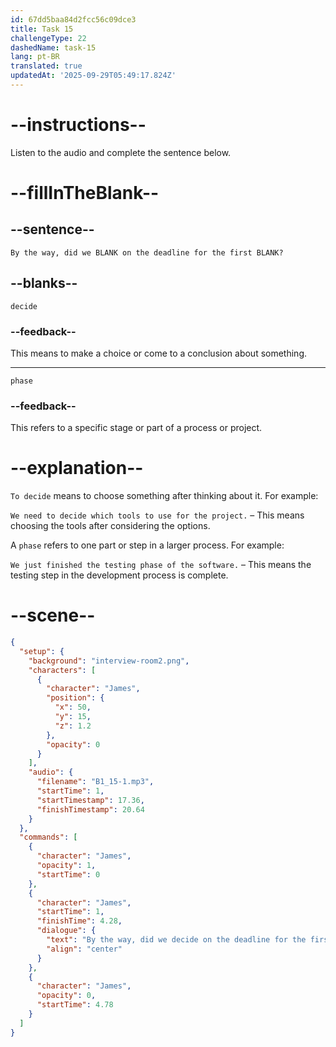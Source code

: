 ```yaml
---
id: 67dd5baa84d2fcc56c09dce3
title: Task 15
challengeType: 22
dashedName: task-15
lang: pt-BR
translated: true
updatedAt: '2025-09-29T05:49:17.824Z'
---
```


<!-- (Audio) James: By the way, did we decide on the deadline for the first phase? -->

# --instructions--

Listen to the audio and complete the sentence below.

# --fillInTheBlank--

## --sentence--

`By the way, did we BLANK on the deadline for the first BLANK?`

## --blanks--

`decide`

### --feedback--

This means to make a choice or come to a conclusion about something.

---

`phase`

### --feedback--

This refers to a specific stage or part of a process or project.

# --explanation--

`To decide` means to choose something after thinking about it. For example:

`We need to decide which tools to use for the project.` – This means choosing the tools after considering the options.

A `phase` refers to one part or step in a larger process. For example:

`We just finished the testing phase of the software.` – This means the testing step in the development process is complete.

# --scene--

```json
{
  "setup": {
    "background": "interview-room2.png",
    "characters": [
      {
        "character": "James",
        "position": {
          "x": 50,
          "y": 15,
          "z": 1.2
        },
        "opacity": 0
      }
    ],
    "audio": {
      "filename": "B1_15-1.mp3",
      "startTime": 1,
      "startTimestamp": 17.36,
      "finishTimestamp": 20.64
    }
  },
  "commands": [
    {
      "character": "James",
      "opacity": 1,
      "startTime": 0
    },
    {
      "character": "James",
      "startTime": 1,
      "finishTime": 4.28,
      "dialogue": {
        "text": "By the way, did we decide on the deadline for the first phase?",
        "align": "center"
      }
    },
    {
      "character": "James",
      "opacity": 0,
      "startTime": 4.78
    }
  ]
}
```

